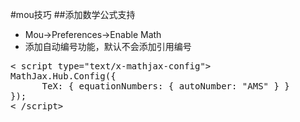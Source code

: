#mou技巧
##添加数学公式支持
* Mou->Preferences->Enable Math
* 添加自动编号功能，默认不会添加引用编号

<pre>
< script type="text/x-mathjax-config">
MathJax.Hub.Config({
      TeX: { equationNumbers: { autoNumber: "AMS" } }
});
< /script>
</pre>
